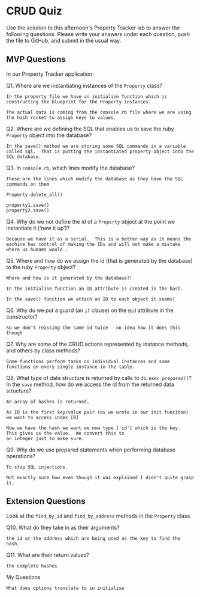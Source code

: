 # CRUD Quiz

Use the solution to this afternoon's Property Tracker lab to answer the following questions. Please write your answers under each question, push the file to GitHub, and submit in the usual way.

## MVP Questions

In our Property Tracker application:

Q1. Where are we instantiating instances of the `Property` class?

	In the property file we have an initialize function which is constructing the blueprint for the Property instances.

	The actual data is coming from the console.rb file where we are using the hash rocket to assign keys to values.


Q2. Where are we defining the SQL that enables us to save the ruby `Property` object into the database?

	In the save() method we are storing some SQL commands in a variable called sql.  That is putting the instantiated property object into the SQL database.

Q3. In `console.rb`, which lines modify the database?

	These are the lines which modify the database as they have the SQL commands on them

	Property.delete_all()

	property1.save()
	property2.save()

Q4. Why do we not define the id of a `Property` object at the point we instantiate it (‘new it up’)?

	Because we have it as a serial.  This is a better way as it means the machine has control of making the IDs and will not make a mistake where us humams would .

Q5. Where and how do we assign the id (that is generated by the database) to the ruby `Property` object?

	Where and how is it generated by the database?!

	In the initialise function an ID attribute is created in the hash.

	In the save() function we attach an ID to each object it seems!

Q6. Why do we put a guard (an `if` clause) on the `@id` attribute in the constructor?

	So we don't reassing the same id twice - no idea how it does this though

Q7. Why are some of the CRUD actions represented by instance methods, and others by class methods?

	Some functions perform tasks on individual instances and some functions on every single instance in the table.

Q8. What type of data structure is returned by calls to `db.exec_prepared()`? In the `save` method, how do we access the id from the returned data structure?

	An array of hashes is returned.  

	As ID is the first key/value pair (as we wrote in our init funciton) we want to access index [0] 

	Now we have the hash we want we now type ['id'] which is the key.  This gives us the value.  We convert this to 
	an integer just to make sure. 

Q9. Why do we use prepared statements when performing database operations?

	To stop SQL injections.  

	Not exactly sure how even though it was explained I didn't quite grasp it.

## Extension Questions

Look at the `find_by_id` and `find_by_address` methods in the `Property` class.

Q10. What do they take in as their arguments?
	
	the id or the address which are being used as the key to find the hash.

Q11. What are their return values?

	the complete hashes 




My Questions

	What does options translate to in initialise 


